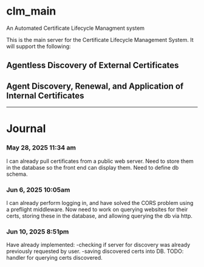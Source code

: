 # clm_main
An Automated Certificate Lifecycle Managment system

This is the main server for the Certificate Lifecycle Management System. 
It will support the following:
## Agentless Discovery of External Certificates

## Agent Discovery, Renewal, and Application of Internal Certificates


---
# Journal
### May 28, 2025 11:34 am
I can already pull certificates from a public web server.
Need to store them in the database so the front end can display them. Need to define db schema.

### Jun 6, 2025 10:05am
I can already perform logging in, and have solved the CORS problem using a preflight middleware.
Now need to work on querying websites for their certs, storing these in the database, and allowing querying the db 
via http.

### Jun 10, 2025 8:51pm
Have already implemented:
-checking if server for discovery was already previously requested by user.
-saving discovered certs into DB.
TODO: handler for querying certs discovered.
